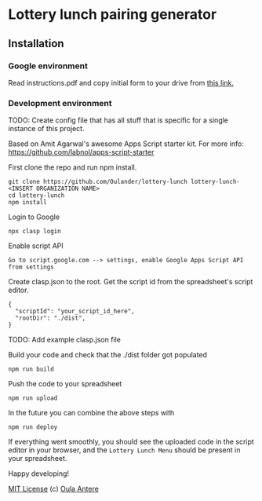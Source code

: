 # Lottery lunch pairing generator

## Installation

### Google environment

Read instructions.pdf and copy initial form to your drive from [this link.](https://drive.google.com/open?id=1QCP4pGlA-mGtN0qac88k1IgUi6QAOzM3)

### Development environment

TODO: Create config file that has all stuff that is specific for a single instance of this project.

Based on Amit Agarwal's awesome Apps Script starter kit.
For more info:
https://github.com/labnol/apps-script-starter

First clone the repo and run npm install.

```
git clone https://github.com/Oulander/lottery-lunch lottery-lunch-<INSERT ORGANIZATION NAME>
cd lottery-lunch
npm install
```

Login to Google

```
npx clasp login
```

Enable script API

```
Go to script.google.com --> settings, enable Google Apps Script API from settings
```

Create clasp.json to the root.
Get the script id from the spreadsheet's script editor.

```
{
  "scriptId": "your_script_id_here",
  "rootDir": "./dist",
}
```
TODO: Add example clasp.json file


Build your code and check that the ./dist folder got populated

```
npm run build
```

Push the code to your spreadsheet

```
npm run upload
```

In the future you can combine the above steps with

```
npm run deploy
```

If everything went smoothly, you should see the uploaded code in the
script editor in your browser, and the `Lottery Lunch Menu` should be
present in your spreadsheet.

Happy developing!

[MIT License](https://github.com/labnol/apps-script-starter/blob/master/LICENSE) (c) [Oula Antere](https://linkedin.com/in/oulaantere)
